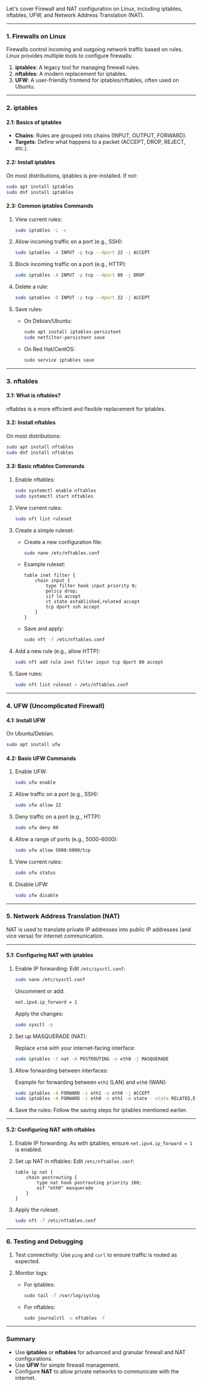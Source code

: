 Let's cover Firewall and NAT configuration on Linux, including iptables, nftables, UFW, and Network Address Translation (NAT).

---

### 1. Firewalls on Linux

Firewalls control incoming and outgoing network traffic based on rules. Linux provides multiple tools to configure firewalls:

1. **iptables**: A legacy tool for managing firewall rules.
2. **nftables**: A modern replacement for iptables.
3. **UFW**: A user-friendly frontend for iptables/nftables, often used on Ubuntu.

---

### 2. iptables

#### 2.1: Basics of iptables

- **Chains**: Rules are grouped into chains (INPUT, OUTPUT, FORWARD).
- **Targets**: Define what happens to a packet (ACCEPT, DROP, REJECT, etc.).

#### 2.2: Install iptables

On most distributions, iptables is pre-installed. If not:

```bash
sudo apt install iptables
sudo dnf install iptables
```

#### 2.3: Common iptables Commands

1. View current rules:

   ```bash
   sudo iptables -L -v
   ```

2. Allow incoming traffic on a port (e.g., SSH):

   ```bash
   sudo iptables -A INPUT -p tcp --dport 22 -j ACCEPT
   ```

3. Block incoming traffic on a port (e.g., HTTP):

   ```bash
   sudo iptables -A INPUT -p tcp --dport 80 -j DROP
   ```

4. Delete a rule:

   ```bash
   sudo iptables -D INPUT -p tcp --dport 22 -j ACCEPT
   ```

5. Save rules:

   - On Debian/Ubuntu:

     ```bash
     sudo apt install iptables-persistent
     sudo netfilter-persistent save
     ```

   - On Red Hat/CentOS:

     ```bash
     sudo service iptables save
     ```

---

### 3. nftables

#### 3.1: What is nftables?

nftables is a more efficient and flexible replacement for iptables.

#### 3.2: Install nftables

On most distributions:

```bash
sudo apt install nftables
sudo dnf install nftables
```

#### 3.3: Basic nftables Commands

1. Enable nftables:

   ```bash
   sudo systemctl enable nftables
   sudo systemctl start nftables
   ```

2. View current rules:

   ```bash
   sudo nft list ruleset
   ```

3. Create a simple ruleset:

   - Create a new configuration file:

     ```bash
     sudo nano /etc/nftables.conf
     ```

   - Example ruleset:

     ```nft
     table inet filter {
         chain input {
             type filter hook input priority 0;
             policy drop;
             iif lo accept
             ct state established,related accept
             tcp dport ssh accept
         }
     }
     ```

   - Save and apply:

     ```bash
     sudo nft -f /etc/nftables.conf
     ```

4. Add a new rule (e.g., allow HTTP):

   ```bash
   sudo nft add rule inet filter input tcp dport 80 accept
   ```

5. Save rules:

   ```bash
   sudo nft list ruleset > /etc/nftables.conf
   ```

---

### 4. UFW (Uncomplicated Firewall)

#### 4.1: Install UFW

On Ubuntu/Debian:

```bash
sudo apt install ufw
```

#### 4.2: Basic UFW Commands

1. Enable UFW:

   ```bash
   sudo ufw enable
   ```

2. Allow traffic on a port (e.g., SSH):

   ```bash
   sudo ufw allow 22
   ```

3. Deny traffic on a port (e.g., HTTP):

   ```bash
   sudo ufw deny 80
   ```

4. Allow a range of ports (e.g., 5000-6000):

   ```bash
   sudo ufw allow 5000:6000/tcp
   ```

5. View current rules:

   ```bash
   sudo ufw status
   ```

6. Disable UFW:

   ```bash
   sudo ufw disable
   ```

---

### 5. Network Address Translation (NAT)

NAT is used to translate private IP addresses into public IP addresses (and vice versa) for internet communication.

---

#### 5.1: Configuring NAT with iptables

1. Enable IP forwarding: Edit `/etc/sysctl.conf`:

   ```bash
   sudo nano /etc/sysctl.conf
   ```

   Uncomment or add:

   ```bash
   net.ipv4.ip_forward = 1
   ```

   Apply the changes:

   ```bash
   sudo sysctl -p
   ```

2. Set up MASQUERADE (NAT):

   Replace `eth0` with your internet-facing interface:

   ```bash
   sudo iptables -t nat -A POSTROUTING -o eth0 -j MASQUERADE
   ```

3. Allow forwarding between interfaces:

   Example for forwarding between `eth1` (LAN) and `eth0` (WAN):

   ```bash
   sudo iptables -A FORWARD -i eth1 -o eth0 -j ACCEPT
   sudo iptables -A FORWARD -i eth0 -o eth1 -m state --state RELATED,ESTABLISHED -j ACCEPT
   ```

4. Save the rules: Follow the saving steps for iptables mentioned earlier.

---

#### 5.2: Configuring NAT with nftables

1. Enable IP forwarding: As with iptables, ensure `net.ipv4.ip_forward = 1` is enabled.

2. Set up NAT in nftables: Edit `/etc/nftables.conf`:

   ```nft
   table ip nat {
       chain postrouting {
           type nat hook postrouting priority 100;
           oif "eth0" masquerade
       }
   }
   ```

3. Apply the ruleset:

   ```bash
   sudo nft -f /etc/nftables.conf
   ```

---

### 6. Testing and Debugging

1. Test connectivity: Use `ping` and `curl` to ensure traffic is routed as expected.

2. Monitor logs:

   - For iptables:

     ```bash
     sudo tail -f /var/log/syslog
     ```

   - For nftables:

     ```bash
     sudo journalctl -u nftables -f
     ```

---

### Summary

- Use **iptables** or **nftables** for advanced and granular firewall and NAT configurations.
- Use **UFW** for simple firewall management.
- Configure **NAT** to allow private networks to communicate with the internet.